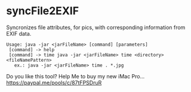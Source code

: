 # syncFile2EXIF
Syncronizes file attributes, for pics, with corresponding information from EXIF data.
 `````
 Usage: java -jar <jarFileName> [command] [parameters]
  [command] -> help
  [command] -> time java -jar <jarFileName> time <directory> <fileNamePattern>
    ex.: java -jar <jarFileName> time . *.jpg
 ````` 
Do you like this tool?
Help Me to buy my new iMac Pro... https://paypal.me/pools/c/87tFPSDruR
